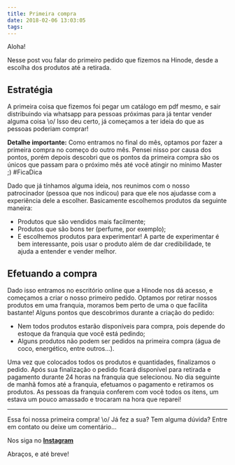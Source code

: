 ```yaml
---
title: Primeira compra
date: 2018-02-06 13:03:05
tags:
---
```



Aloha!

Nesse post vou falar do primeiro pedido que fizemos na Hinode, desde a escolha dos produtos até a retirada.

## Estratégia

A primeira coisa que fizemos foi pegar um catálogo em pdf mesmo, e sair distribuindo via whatsapp para pessoas próximas para já tentar vender alguma coisa \o/
Isso deu certo, já começamos a ter ideia do que as pessoas poderiam comprar!

**Detalhe importante:** Como entramos no final do mês, optamos por fazer a primeira compra no começo do outro mês. Pensei nisso por causa dos pontos, porém depois descobri que os pontos da primeira compra são os únicos que passam para o próximo mês até você atingir no mínimo Master ;) #FicaDica

Dado que já tínhamos alguma ideia, nos reunimos com o nosso patrocinador (pessoa que nos indicou) para que ele nos ajudasse com a experiência dele a escolher. Basicamente escolhemos produtos da seguinte maneira:
 -  Produtos que são vendidos mais facilmente;
 -  Produtos que são bons ter (perfume, por exemplo);
 -  E escolhemos produtos para experimentar!
A parte de experimentar é bem interessante, pois usar o produto além de dar credibilidade, te ajuda a entender e vender melhor.

## Efetuando a compra

Dado isso entramos no escritório online que a Hinode nos dá acesso, e começamos a criar o nosso primeiro pedido. Optamos por retirar nossos produtos em uma franquia, moramos bem perto de uma o que facilita bastante! Alguns pontos que descobrimos durante a criação do pedido:
 - Nem todos produtos estarão disponíveis para compra, pois depende do estoque da franquia que você está pedindo;
 - Alguns produtos não podem ser pedidos na primeira compra (água de coco, energético, entre outros...).

Uma vez que colocados todos os produtos e quantidades, finalizamos o pedido. Após sua finalização o pedido ficará disponível para retirada e pagamento durante 24 horas na franquia que selecionou.
No dia seguinte de manhã fomos até a franquia, efetuamos o pagamento e retiramos os produtos. As pessoas da franquia conferem com você todos os itens, um estava um pouco amassado e trocaram na hora que reparei!


----
Essa foi nossa primeira compra! \o/ 
Já fez a sua? Tem alguma dúvida? Entre em contato ou deixe um comentário...

Nos siga no [**Instagram**](https://www.instagram.com/eclipse.hinode/)

Abraços, e até breve! 
